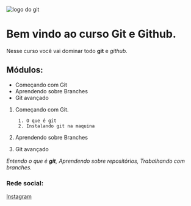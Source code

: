 ![logo do git](https://git-scm.com/images/logos/downloads/Git-Icon-1788C.png)

# Bem vindo ao curso Git e Github.
Nesse curso você vai dominar todo **git** e _github._

## Módulos:
* Começando com Git
* Aprendendo sobre Branches
* Git avançado

1. Começando com Git.

        1. O que é git 
        2. Instalando git na maquina
2. Aprendendo sobre Branches
3. Git avançado


_Entendo o que é **git**, Aprendendo sobre repositórios, Trabalhando com branches._

### Rede social:
[Instagram](https://instagram.com)
